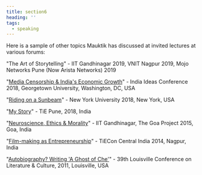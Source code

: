 ```yaml
---
title: section6
heading: ''
tags:
  - speaking
---
```



Here is a sample of other topics Mauktik has discussed at invited lectures at various forums:

"The Art of Storytelling" - IIT Gandhinagar 2019, VNIT Nagpur 2019, Mojo Networks Pune (Now Arista Networks) 2019

"[Media Censorship & India's Economic Growth](https://india.georgetown.edu/events/film-screening-riding-on-a-sunbeam)" - India Ideas Conference 2018, Georgetown University, Washington, DC, USA

"[Riding on a Sunbeam](https://southasianyu.org/event/riding-sunbeam-film-screening-discussion-mauktik-kulkarni/)" - New York University 2018, New York, USA

"[My Story](https://hub.tie.org/e/tiepune22ndmarch2018)" - TiE Pune, 2018, India

"[Neuroscience, Ethics & Morality](http://funnel.thegoaproject.com/2015/)" - IIT Gandhinagar, The Goa Project 2015, Goa, India

"[Film-making as Entrepreneurship](http://tiecon2014.doattend.com/)" - TiECon Central India 2014, Nagpur, India

"[Autobiography? Writing 'A Ghost of Che'](http://www.academia.edu/34601867/_Before_the_Rashomon_Effect_Masnata_Francesca_da_Rimini_and_the_Dawn_of_Postmodernism._)" - 39th Louisville Conference on Literature & Culture, 2011, Louisville, USA
